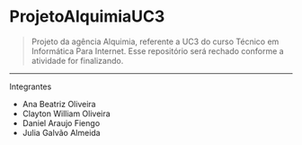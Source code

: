 # ProjetoAlquimiaUC3

> Projeto da agência Alquimia, referente a UC3 do curso Técnico em Informática Para Internet.
> Esse repositório será rechado conforme a atividade for finalizando.


---

Integrantes

- Ana Beatriz Oliveira
- Clayton William Oliveira
- Daniel Araujo Fiengo
- Julia Galvão Almeida 

